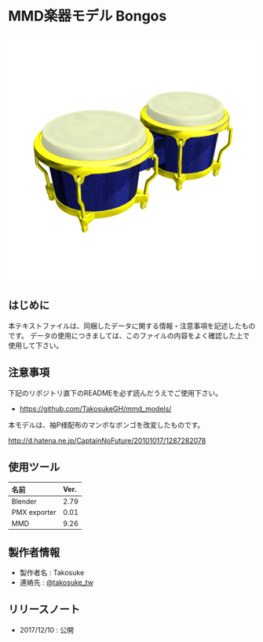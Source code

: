 # MMD楽器モデル Bongos

![](sample.png)

## はじめに

本テキストファイルは、同梱したデータに関する情報・注意事項を記述したものです。
データの使用につきましては、このファイルの内容をよく確認した上で使用して下さい。  

## 注意事項

下記のリポジトリ直下のREADMEを必ず読んだうえでご使用下さい。

- <https://github.com/TakosukeGH/mmd_models/>

本モデルは、袖P様配布のマンボなボンゴを改変したものです。

<http://d.hatena.ne.jp/CaptainNoFuture/20101017/1287282078>

## 使用ツール

| 名前         | Ver. |
|:-------------|:-----|
| Blender      | 2.79 |
| PMX exporter | 0.01 |
| MMD          | 9.26 |

## 製作者情報

- 製作者名 : Takosuke
- 連絡先   : [@takosuke_tw](https://twitter.com/takosuke_tw)

## リリースノート

- 2017/12/10 : 公開